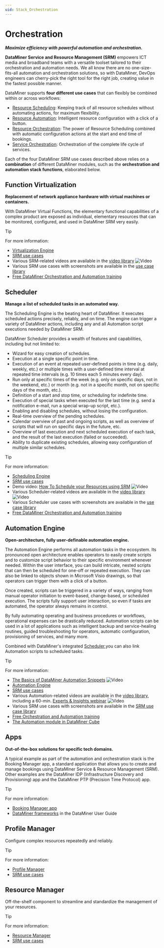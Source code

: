 ```yaml
---
uid: Stack_Orchestration
---
```


# Orchestration

***Maximize efficiency with powerful automation and orchestration.***

**DataMiner Service and Resource Management (SRM)** empowers ICT media and broadband teams with a versatile toolset tailored to their orchestration and automation needs. We all know there are no one-size-fits-all automation and orchestration solutions, so with DataMiner, DevOps engineers can cherry-pick the right tool for the right job, creating value in the fastest possible manner.

DataMiner supports **four different use cases** that can flexibly be combined within or across workflows:

- [Resource Scheduling](xref:srm_resource_scheduling): Keeping track of all resource schedules without automating actions, for maximum flexibility.
- [Resource Automation](xref:srm_resource_automation): Intelligent resource configuration with a click of a button.
- [Resource Orchestration](xref:srm_resource_orchestration): The power of Resource Scheduling combined with automatic configuration actions at the start and end time of bookings.
- [Service Orchestration](xref:srm_service_orchestration): Orchestration of the complete life cycle of services.

Each of the four DataMiner SRM use cases described above relies on a **combination** of different DataMiner modules, such as the **orchestration and automation stack functions**, elaborated below.

## Function Virtualization

**Replacement of network appliance hardware with virtual machines or containers.**

With DataMiner Virtual Functions, the elementary functional capabilities of a complex product are exposed as individual, elementary resources that can be monitored, configured, and used in DataMiner SRM very easily.

> [!TIP]
> For more information:
>
> - [Virtualization Engine](xref:srm_stack#virtualization-engine)
> - [SRM use cases](xref:srm_use_cases)
> - Various SRM-related videos are available in the [video library](https://community.dataminer.services/videos/?_sf_s=SRM) ![Video](~/user-guide/images/video_Duo.png)
> - Various SRM use cases with screenshots are available in the [use case library](https://community.dataminer.services/use-cases/?_sf_s=SRM)
> - [Free DataMiner Orchestration and Automation training](https://community.dataminer.services/learning/courses/orchestration-automation/)

## Scheduler

**Manage a list of scheduled tasks in an automated way.**

The Scheduling Engine is the beating heart of DataMiner. It executes scheduled actions precisely, reliably, and on time. The engine can trigger a variety of DataMiner actions, including any and all Automation script executions needed by DataMiner SRM.

DataMiner Scheduler provides a wealth of features and capabilities, including but not limited to:

- Wizard for easy creation of schedules.
- Execution at a single specific point in time.
- Execution of an event at repeated user-defined points in time (e.g. daily, weekly, etc.) or multiple times with a user-defined time interval at repeated time intervals (e.g. 10 times each 5 minutes every day).
- Run only at specific times of the week (e.g. only on specific days, not in the weekend, etc.) or month (e.g. not in a specific month, not on specific days of the month, etc.).
- Definition of a start and stop time, or scheduling for indefinite time.
- Execution of special tasks when executed for the last time (e.g. send a notification e-mail, run a special wrap-up script, etc.).
- Enabling and disabling schedules, without losing the configuration.
- Real-time overview of the pending schedules.
- Calendar overview of past and ongoing scripts, as well as overview of scripts that will run on specific days in the future, etc.
- Overview of last execution and next scheduled execution of each task, and the result of the last execution (failed or succeeded).
- Ability to duplicate existing schedules, allowing easy configuration of multiple similar schedules.

> [!TIP]
> For more information:
>
> - [Scheduling Engine](xref:srm_stack#scheduling-engine)
> - [SRM use cases](xref:srm_use_cases)
> - Demo video: [How To Schedule your Resources using SRM](https://community.dataminer.services/video/how-to-schedule-your-resources-using-srm/) ![Video](~/user-guide/images/video_Duo.png)
> - Various Scheduler-related videos are available in the [video library](https://community.dataminer.services/videos?_sf_s=schedule) ![Video](~/user-guide/images/video_Duo.png)
> - Various Scheduler use cases with screenshots are available in the [use case library](https://community.dataminer.services/use-cases/?_sf_s=scheduler)
> - [Free DataMiner Orchestration and Automation training](https://community.dataminer.services/learning/courses/orchestration-automation/)

## Automation Engine

**Open-architecture, fully user-definable automation engine.**

The Automation Engine performs all automation tasks in the ecosystem. Its pronounced open architecture enables operators to easily create scripts and to customize script behavior to their specific environment whenever needed. Within the user interface, you can build intricate, nested scripts that can then be scheduled for one-off or repeated execution. They can also be linked to objects shown in Microsoft Visio drawings, so that operators can trigger them with a click of a button.

Once created, scripts can be triggered in a variety of ways, ranging from manual operator initiation to event-based, change-based, or scheduled execution. The scripts fully support user interaction, so even if tasks are automated, the operator always remains in control.

By fully automating operating and business procedures or workflows, operational expenses can be drastically reduced. Automation scripts can be used in a lot of applications such as intelligent backup and service-healing routines, guided troubleshooting for operators, automatic configuration, provisioning of services, and many more.

Combined with DataMiner's integrated [Scheduler](xref:Stack_Orchestration#scheduler),you can also link Automation scripts to scheduled tasks.

> [!TIP]
> For more information:
>
> - [The Basics of DataMiner Automation Snippets](https://www.youtube.com/watch?v=i5_FLER_-tE&ab_channel=DataMinerbySkylineCommunications) ![Video](~/user-guide/images/video_Duo.png)
> - [Automation Engine](xref:srm_stack#automation-engine)
> - [SRM use cases](xref:srm_use_cases)
> - Various Automation-related videos are available in the [video library](https://community.dataminer.services/videos/?_sf_s=automation), including a 60-min. [Experts & Insights webinar](https://community.dataminer.services/video/experts-insights-dataminer-automation-engine/) ![Video](~/user-guide/images/video_Duo.png)
> - Various SRM use cases with screenshots are available in the [SRM use case library](https://community.dataminer.services/use-cases/?_sf_s=SRM)
> - [Free Orchestration and Automation training](https://community.dataminer.services/learning/courses/orchestration-automation/)
> - [The Automation module in DataMiner Cube](xref:automation)

## Apps

**Out-of-the-box solutions for specific tech domains.**

A typical example as part of the automation and orchestration stack is the Booking Manager app, a standard application that allows you to create and manage bookings using DataMiner Service & Resource Management (SRM). Other examples are the DataMiner IDP (Infrastructure Discovery and Provisioning) app and the DataMiner PTP (Precision Time Protocol) app.

> [!TIP]
> For more information:
>
> - [Booking Manager app](xref:Booking_Manager_user_interface)
> - [DataMiner frameworks](xref:DataMiner_Frameworks) in the DataMiner User Guide

## Profile Manager

Configure complex resources repeatedly and reliably.

> [!TIP]
> For more information:
>
> - [Profile Manager](xref:srm_stack#profile-manager)
> - [SRM use cases](xref:srm_use_cases)

## Resource Manager

Off-the-shelf component to streamline and standardize the management of your resources.

> [!TIP]
> For more information:
>
> - [Resource Manager](xref:srm_stack#resource-manager)
> - [SRM use cases](xref:srm_use_cases)
